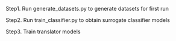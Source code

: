 Step1. Run generate_datasets.py to generate datasets for first run

Step2. Run train_classifier.py to obtain surrogate classifier models

Step3. Train translator models
